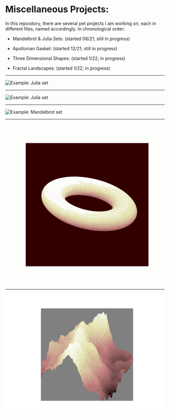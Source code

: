 # Miscellaneous Projects:


In this repository, there are several pet projects I am working on, each in different files, named accordingly.
In chronological order:

- Mandelbrot & Julia Sets: (started 08/21; still in progress)

- Apollonian Gasket: (started 12/21; still in progress)

- Three Dimensional Shapes: (started 1/22; in progress)

- Fractal Landscapes: (started 1/22; in progress)

---
![Example: Julia set](images/julia_set_blues_100.gif)

---
![Example: Julia set](images/julia_set_rdbu_150.gif)

---
![Example: Mandelbrot set](images/julia_set_rdbu_50.gif)

---
![Example: Rotating Torus](images/donut.gif)

---
![Example: Fractal Landscape](images/fractal_landscape.png)
